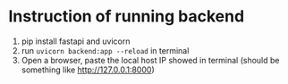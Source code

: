 # Instruction of running backend

1. pip install fastapi and uvicorn
2. run `uvicorn backend:app --reload` in terminal
4. Open a browser, paste the local host IP showed in terminal (should be something like http://127.0.0.1:8000)